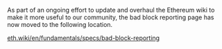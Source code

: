 As part of an ongoing effort to update and overhaul the Ethereum wiki to make it more useful to our community, the bad block reporting page has now moved to the following location.

[eth.wiki/en/fundamentals/specs/bad-block-reporting](https://eth.wiki/en/fundamentals/specs/bad-block-reporting)